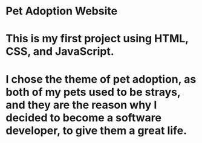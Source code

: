 # Pet Adoption Website
# This is my first project using HTML, CSS, and JavaScript.
# I chose the theme of pet adoption, as both of my pets used to be strays, and they are the reason why I decided to become a software developer, to give them a great life.
